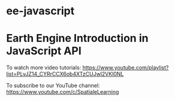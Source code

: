 # ee-javascript


# Earth Engine Introduction in JavaScript API 


To watch more video tutorials: https://www.youtube.com/playlist?list=PLyJZ14_CYRrCCX6ob4XTzCUJwl2VKl0NL
 
 
To subscribe to our YouTube channel: https://www.youtube.com/c/SpatialeLearning

